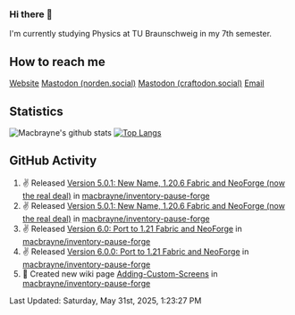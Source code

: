 ### Hi there 👋
I'm currently studying Physics at TU Braunschweig in my 7th semester.

## How to reach me
[Website](https://florentin-schleuss.de)
<a rel="me" href="https://norden.social/@florentin">Mastodon (norden.social)</a>
<a rel="me" href="https://craftodon.social/@frodolon">Mastodon (craftodon.social)</a>
[Email](mailto:hello@macbrayne.de)

## Statistics
![Macbrayne's github stats](https://github-readme-stats.vercel.app/api?username=macbrayne&count_private=true&show_icons=true&hide_rank=true&custom_title=macbrayne's%20GitHub%20Stats)
[![Top Langs](https://github-readme-stats.vercel.app/api/top-langs/?username=macbrayne&exclude_repo=liftron&layout=compact)](https://github.com/anuraghazra/github-readme-stats)
## GitHub Activity

<!--RECENT_ACTIVITY:start-->
1. ✌️ Released [Version 5.0.1: New Name, 1.20.6 Fabric and NeoForge (now the real deal)](https://github.com/macbrayne/inventory-pause-forge/releases/tag/v5.0.1) in [macbrayne/inventory-pause-forge](https://github.com/macbrayne/inventory-pause-forge)
2. ✌️ Released [Version 5.0.1: New Name, 1.20.6 Fabric and NeoForge (now the real deal)](https://github.com/macbrayne/inventory-pause-forge/releases/tag/v5.0.1) in [macbrayne/inventory-pause-forge](https://github.com/macbrayne/inventory-pause-forge)
3. ✌️ Released [Version 6.0: Port to 1.21 Fabric and NeoForge](https://github.com/macbrayne/inventory-pause-forge/releases/tag/v6.0.0) in [macbrayne/inventory-pause-forge](https://github.com/macbrayne/inventory-pause-forge)
4. ✌️ Released [Version 6.0.0: Port to 1.21 Fabric and NeoForge](https://github.com/macbrayne/inventory-pause-forge/releases/tag/v6.0.0) in [macbrayne/inventory-pause-forge](https://github.com/macbrayne/inventory-pause-forge)
5. 📖 Created new wiki page [Adding-Custom-Screens](https://github.com/macbrayne/inventory-pause-forge/wiki/Adding-Custom-Screens) in [macbrayne/inventory-pause-forge](https://github.com/macbrayne/inventory-pause-forge)
<!--RECENT_ACTIVITY:end-->

<!--RECENT_ACTIVITY:last_update-->
Last Updated: Saturday, May 31st, 2025, 1:23:27 PM
<!--RECENT_ACTIVITY:last_update_end-->


<!--
**macbrayne/macbrayne** is a ✨ _special_ ✨ repository because its `README.md` (this file) appears on your GitHub profile.

Here are some ideas to get you started:

- 🔭 I’m currently working on ...
- 🌱 I’m currently learning ...
- 👯 I’m looking to collaborate on ...
- 🤔 I’m looking for help with ...
- 💬 Ask me about ...
- 📫 How to reach me: ...
- 😄 Pronouns: ...
- ⚡ Fun fact: ...
-->
